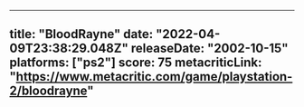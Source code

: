 
---
title: "BloodRayne"
date: "2022-04-09T23:38:29.048Z"
releaseDate: "2002-10-15"
platforms: ["ps2"]
score: 75
metacriticLink: "https://www.metacritic.com/game/playstation-2/bloodrayne"
---
